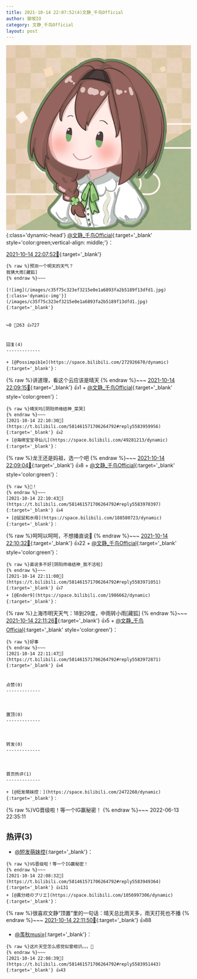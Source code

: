 ```yaml
---
title: 2021-10-14 22:07:52(4)文静_千鸟Official
author: 御坂IO
category: 文静_千鸟Official
layout: post
---
```


![img](/images/ac7482ed1b9a7f203dc68c0c4a77c488a27b108a.jpg){:class='dynamic-head'}
[@文静_千鸟Official](https://space.bilibili.com/667526012/dynamic){:target='_blank' style='color:green;vertical-align: middle;'}：

[2021-10-14 22:07:52🔗](https://t.bilibili.com/581461571706264792){:target='_blank'}

~~~
{% raw %}预测一个明天的天气？
我猜大雨[藏狐]
{% endraw %}~~~

[![img](/images/c35f75c323ef3215e0e1a6893fa2b5189f13dfd1.jpg){:class='dynamic-img'}](/images/c35f75c323ef3215e0e1a6893fa2b5189f13dfd1.jpg){:target='_blank'}


↪️0 💬263 👍727


回复(4)
-------------

+ [@Possimpib1e](https://space.bilibili.com/272926670/dynamic){:target='_blank'}：
~~~
{% raw %}讲道理，看这个云应该是晴天
{% endraw %}~~~
[2021-10-14 22:09:15🔗](https://t.bilibili.com/581461571706264792#reply5583952609){:target='_blank'} 👍1
    + [@文静_千鸟Official](https://space.bilibili.com/667526012/dynamic){:target='_blank' style='color:green'}：
~~~
{% raw %}晴天吗[阴阳师缘结神_菜哭]
{% endraw %}~~~
[2021-10-14 22:10:30🔗](https://t.bilibili.com/581461571706264792#reply5583959956){:target='_blank'} 👍2
+ [@海绵宝宝寻仙儿](https://space.bilibili.com/49281213/dynamic){:target='_blank'}：
~~~
{% raw %}龙王还是妈祖，选一个吧
{% endraw %}~~~
[2021-10-14 22:09:04🔗](https://t.bilibili.com/581461571706264792#reply5583960380){:target='_blank'} 👍8
    + [@文静_千鸟Official](https://space.bilibili.com/667526012/dynamic){:target='_blank' style='color:green'}：
~~~
{% raw %}🐉！
{% endraw %}~~~
[2021-10-14 22:10:43🔗](https://t.bilibili.com/581461571706264792#reply5583970397){:target='_blank'} 👍4
+ [@鼠鼠和水母](https://space.bilibili.com/188580723/dynamic){:target='_blank'}：
~~~
{% raw %}呵呵以呵呵，不想播直说🙂
{% endraw %}~~~
[2021-10-14 22:10:32🔗](https://t.bilibili.com/581461571706264792#reply5583965104){:target='_blank'} 👍22
    + [@文静_千鸟Official](https://space.bilibili.com/667526012/dynamic){:target='_blank' style='color:green'}：
~~~
{% raw %}直说多不好[阴阳师缘结神_我不活啦]
{% endraw %}~~~
[2021-10-14 22:11:00🔗](https://t.bilibili.com/581461571706264792#reply5583971051){:target='_blank'} 👍7
+ [@Ender9](https://space.bilibili.com/1986662/dynamic){:target='_blank'}：
~~~
{% raw %}上海市明天天气：18到29度，中雨转小雨[藏狐]
{% endraw %}~~~
[2021-10-14 22:11:26🔗](https://t.bilibili.com/581461571706264792#reply5583972049){:target='_blank'} 👍5
    + [@文静_千鸟Official](https://space.bilibili.com/667526012/dynamic){:target='_blank' style='color:green'}：
~~~
{% raw %}好事
{% endraw %}~~~
[2021-10-14 22:11:47🔗](https://t.bilibili.com/581461571706264792#reply5583972871){:target='_blank'} 👍4


点赞(0)
-------------



置顶(0)
-------------



转发(0)
-------------



首页热评(1)
-------------

+ [@短发萌妹控：](https://space.bilibili.com/2472260/dynamic){:target='_blank'}：
~~~
{% raw %}VG晋级啦！等一个IG赢秘密！
{% endraw %}~~~
2022-06-13 22:35:11


热评(3)
-------------

+ [@短发萌妹控](https://space.bilibili.com/2472260/dynamic){:target='_blank'}：
~~~
{% raw %}VG晋级啦！等一个IG赢秘密！
{% endraw %}~~~
[2021-10-14 22:08:32🔗](https://t.bilibili.com/581461571706264792#reply5583949364){:target='_blank'} 👍131
+ [@異分岐のプリエ](https://space.bilibili.com/1056997306/dynamic){:target='_blank'}：
~~~
{% raw %}很喜欢文静“顶置”里的一句话：晴天总比雨天多，雨天打死也不播
{% endraw %}~~~
[2021-10-14 22:11:50🔗](https://t.bilibili.com/581461571706264792#reply5583967578){:target='_blank'} 👍88
+ [@羡秋musix](https://space.bilibili.com/348995717/dynamic){:target='_blank'}：
~~~
{% raw %}这片天空怎么感觉似曾相识。。。🤔
{% endraw %}~~~
[2021-10-14 22:08:39🔗](https://t.bilibili.com/581461571706264792#reply5583951443){:target='_blank'} 👍43



